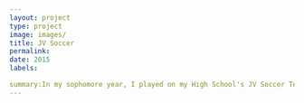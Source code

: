 ```yaml
---
layout: project
type: project
image: images/
title: JV Soccer
permalink: 
date: 2015
labels:

summary:In my sophomore year, I played on my High School's JV Soccer Team. 
---
```

